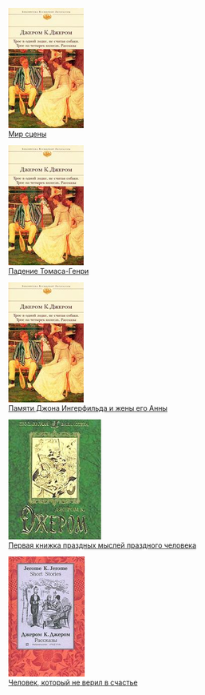 ![](Мир%20сцены.jpg)  
[Мир сцены](Мир%20сцены.txt)

![](Падение%20Томаса-Генpи.jpg)  
[Падение Томаса-Генpи](Падение%20Томаса-Генpи.txt)

![](Памяти%20Джона%20Ингерфильда%20и%20жены%20его%20Анны.jpg)  
[Памяти Джона Ингерфильда и жены его Анны](Памяти%20Джона%20Ингерфильда%20и%20жены%20его%20Анны.txt)

![](Первая%20книжка%20праздных%20мыслей%20праздного%20человека.jpg)  
[Первая книжка праздных мыслей праздного человека](Первая%20книжка%20праздных%20мыслей%20праздного%20человека.txt)

![](Человек,%20который%20не%20верил%20в%20счастье.jpg)  
[Человек, который не верил в счастье](Человек,%20который%20не%20верил%20в%20счастье.txt)
